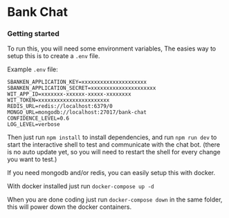 # Bank Chat

### Getting started

To run this, you will need some environment variables,
The easies way to setup this is to create a `.env` file.

Example `.env` file:
```
SBANKEN_APPLICATION_KEY=xxxxxxxxxxxxxxxxxxxxx
SBANKEN_APPLICATION_SECRET=xxxxxxxxxxxxxxxxxxxxx
WIT_APP_ID=xxxxxxx-xxxxxx-xxxxx-xxxxxxxx
WIT_TOKEN=xxxxxxxxxxxxxxxxxxxxxxx
REDIS_URL=redis://localhost:6379/0
MONGO_URL=mongodb://localhost:27017/bank-chat
CONFIDENCE_LEVEL=0.6
LOG_LEVEL=verbose
```

Then just run `npm install` to install dependencies, and run `npm run dev` to start the interactive shell to test and communicate with the chat bot. (there is no auto update yet, so you will need to restart the shell for every change you want to test.)


If you need mongodb and/or redis, you can easily setup this with docker.

With docker installed just run `docker-compose up -d`

When you are done coding just run `docker-compose down` in the same folder, this will power down the docker containers.

